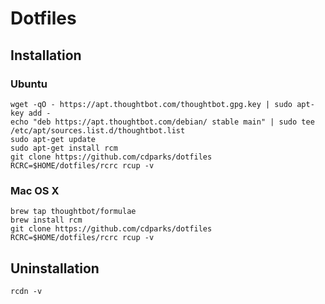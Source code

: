 # Dotfiles

## Installation

### Ubuntu

```console
wget -qO - https://apt.thoughtbot.com/thoughtbot.gpg.key | sudo apt-key add -
echo "deb https://apt.thoughtbot.com/debian/ stable main" | sudo tee /etc/apt/sources.list.d/thoughtbot.list
sudo apt-get update
sudo apt-get install rcm
git clone https://github.com/cdparks/dotfiles
RCRC=$HOME/dotfiles/rcrc rcup -v
```

### Mac OS X

```console
brew tap thoughtbot/formulae
brew install rcm
git clone https://github.com/cdparks/dotfiles
RCRC=$HOME/dotfiles/rcrc rcup -v
```

## Uninstallation

```console
rcdn -v
```
